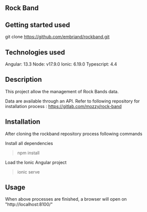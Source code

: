 ## Rock Band

## Getting started used
git clone https://github.com/embriand/rockband.git

## Technologies used
Angular: 13.3
Node: v17.9.0
Ionic: 6.19.0
Typescript: 4.4

## Description
This project allow the management of Rock Bands data.

Data are available through an API. Refer to following repository for installation process : https://gitlab.com/mozzy/rock-band

## Installation
After cloning the rockband repository process following commands

Install all dependencies
> npm install

Load the Ionic Angular project
> ionic serve

## Usage
When above processes are finished, a browser will open on "http://localhost:8100/"
